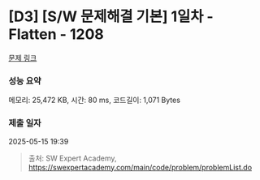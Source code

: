 # [D3] [S/W 문제해결 기본] 1일차 - Flatten - 1208 

[문제 링크](https://swexpertacademy.com/main/code/problem/problemDetail.do?contestProbId=AV139KOaABgCFAYh) 

### 성능 요약

메모리: 25,472 KB, 시간: 80 ms, 코드길이: 1,071 Bytes

### 제출 일자

2025-05-15 19:39



> 출처: SW Expert Academy, https://swexpertacademy.com/main/code/problem/problemList.do